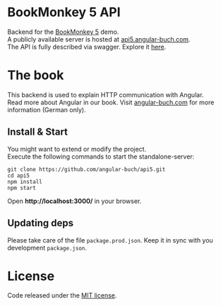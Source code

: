 # BookMonkey 5 API

Backend for the [BookMonkey 5](https://github.com/angular-buch/book-monkey5) demo.  
A publicly available server is hosted at [api5.angular-buch.com](https://api5.angular-buch.com).  
The API is fully described via swagger. Explore it [here](https://api5.angular-buch.com/swagger-ui/).


# The book

<!-- [![Book](public/images/angular_auflage3_small.jpg)](https://angular-buch.com/) -->

This backend is used to explain HTTP communication with Angular.  
Read more about Angular in our book. Visit [angular-buch.com](https://angular-buch.com/) for more information (German only).


## Install & Start

You might want to extend or modify the project.  
Execute the following commands to start the standalone-server:

```
git clone https://github.com/angular-buch/api5.git
cd api5
npm install
npm start
```

Open __http://localhost:3000/__ in your browser.


## Updating deps

Please take care of the file `package.prod.json`.
Keep it in sync with you development `package.json`.

# License

Code released under the [MIT license](LICENSE).
